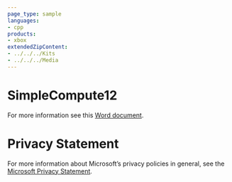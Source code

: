 ```yaml
---
page_type: sample
languages:
- cpp
products:
- xbox
extendedZipContent:
- ../../../Kits
- ../../../Media
---
```

# SimpleCompute12
For more information see this [Word document](Readme.docx).
# Privacy Statement
For more information about Microsoft’s privacy policies in general, see the [Microsoft Privacy Statement](https://privacy.microsoft.com/en-us/privacystatement/).
